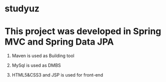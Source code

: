 # studyuz


# This project was developed in Spring MVC and Spring Data JPA

1. Maven is used as Building tool

2. MySql is used as DMBS

3. HTML5&CSS3 and JSP is used for front-end
